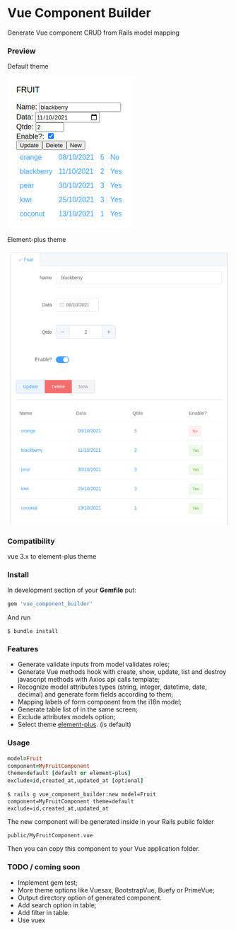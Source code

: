 # Vue Component Builder
Generate Vue component CRUD from Rails model mapping

### Preview

Default theme

![](./scheenshot/default.png)

Element-plus theme

![](./scheenshot/element-plus.png)


### Compatibility

vue 3.x to element-plus theme

### Install

In development section of your **Gemfile** put:

```ruby
gem 'vue_component_builder'
```

And run

```shell
$ bundle install
```

### Features

 - Generate validate inputs from model validates roles;
 - Generate Vue methods hook with create, show, update, list and destroy javascript methods with Axios api calls template;
 - Recognize model attributes types (string, integer, datetime, date, decimal) and generate form fields according to them;
 - Mapping labels of form component from the i18n model;
 - Generate table list of in the same screen;
 - Exclude attributes models option;
 - Select theme [element-plus](https://element-plus.org/). (is default) 

### Usage

```ruby
model=Fruit
component=MyFruitComponent
theme=default [default or element-plus]
exclude=id,created_at,updated_at [optional]
```

```shell
$ rails g vue_component_builder:new model=Fruit  component=MyFruitComponent theme=default exclude=id,created_at,updated_at
```

The new component will be generated inside in your Rails public folder 
```shell
public/MyFruitComponent.vue
```
Then you can copy this component to your Vue application folder.

### TODO / coming soon

- Implement gem test;
- More theme options like Vuesax, BootstrapVue, Buefy or  PrimeVue;
- Output directory option of generated component.
- Add search option in table;
- Add filter in table.
- Use vuex